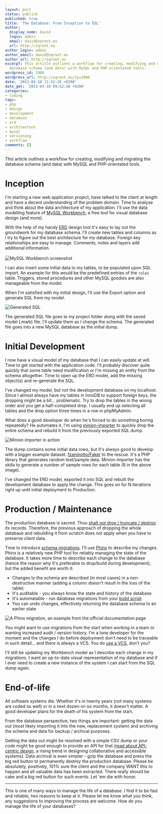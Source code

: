 ```yaml
---
layout: post
status: publish
published: true
title: 'The Database: From Inception to EOL'
author:
  display_name: David
  login: admin
  email: david@sqroot.eu
  url: http://sqroot.eu
author_login: admin
author_email: david@sqroot.eu
author_url: http://sqroot.eu
excerpt: This article outlines a workflow for creating, modifying and migrating the
  database schema (and data) with MySQL and PHP-orientated tools.
wordpress_id: 2986
wordpress_url: http://sqroot.eu/?p=2986
date: '2013-03-10 11:52:26 +0200'
date_gmt: '2013-03-10 09:52:26 +0200'
categories:
- Coding
tags:
- php
- design
- development
- database
- erd
- architecture
- mysql
- versioning
- workflow
comments: []
---
```

<p>This article outlines a workflow for creating, modifying and migrating the database schema (and data) with MySQL and PHP-orientated tools.</p>
<h1>Inception</h1>
<p>I'm starting a new web application project, have talked to the client at length and have a decent understanding of the problem domain. Time to analyse and think about the data architecture of my application. I'll use the data modelling feature of <a href="http://www.mysql.com/products/workbench/">MySQL Workbench</a>, a free tool for visual database design (and more).</p>
<p>With the help of my handy <a href="http://en.wikipedia.org/wiki/Entity%E2%80%93relationship_model">ERD</a> design tool it's easy to lay out the groundwork for my database schema. I'll create new tables and columns as I try to figure out the best architecture for my database. Foreign key relationships are easy to manage. Comments, notes and layers add additional information.<br />
<a id="more"></a><a id="more-2986"></a><br />
<img src="http://sqroot.eu/wp-content/uploads/2013/03/Selection_023.png" alt="MySQL Workbench screenshot" /></p>
<p>I can also insert some initial data to my tables, to be populated upon SQL import. An example for this would be the predefined entries of the <code>roles</code> table. Triggers, stored procedures and other MySQL goodies are also manageable from the model.</p>
<p>When I'm satisfied with my initial design, I'll use the Export option and generate SQL from my model.</p>
<p><img src="http://sqroot.eu/wp-content/uploads/2013/03/Forward-Engineer-SQL-Script_024.png" alt="Generated SQL" /></p>
<p>The generated SQL file goes to my project folder along with the saved model (.mwb) file. I'll update them as I change the schema. The generated file goes into a new MySQL database as the initial dump.</p>
<h1>Initial Development</h1>
<p>I now have a visual model of my database that I can easily update at will. Time to get started with the application code. I'll probably discover quite quickly that some table need modification or I'm missing an entity from the schema altogether. Time to open up the ERD model, add the missing object(s) and re-generate the SQL.</p>
<p>I've changed my model, but not the development database on my localhost. Since I almost always have my tables in InnoDB to support foreign keys, the dropping might be a bit... problematic. Try to drop the tables in the wrong order and you get a half-completed drop. I usually end up selecting all tables and the drop option three times in a row in phpMyAdmin.</p>
<p>What does a good developer do when he's forced to do something boring repeatedly? He automates it. I'm using <a href="https://github.com/anroots/kohana-minion-importer">minion-importer</a> to quickly drop the entire schema and rebuild it from the previously exported SQL dump.</p>
<p><img src="http://sqroot.eu/wp-content/uploads/2013/03/minion-importer.png" alt="Minion importer in action" /></p>
<p>The dump contains some initial data rows, but it's always good to develop with a bigger example dataset. <a href="https://github.com/fzaninotto/Faker">fzaninotto/Faker</a> to the rescue. It's a PHP library that generates random test/sample data. Minion-importer has the skills to generate a number of sample rows for each table (8 in the above image).</p>
<p>I've changed the ERD model, exported it into SQL and rebuilt the development database to apply the change. This goes on for N iterations right up until initial deployment to Production.</p>
<h1>Production / Maintenance</h1>
<p>The production database is sacred. Thou <a href="http://devopsreactions.tumblr.com/post/40913477597/that-moment-when-you-realize-youve-deleted-production">shalt not drop / truncate / destroy</a> its records. Therefore, the previous approach of dropping the whole database and rebuilding it from scratch does not apply when you have to preserve client data.</p>
<p>Time to introduce <a href="http://en.wikipedia.org/wiki/Schema_migration">schema migrations</a>. I'll use <a href="http://phinx.org">Phinx</a> to describe my changes. Phinx is a relatively new PHP tool for reliably managing the state of the database. It takes more time to describe each change to the database (hence the reason why it's preferable to drop/build during development), but the added benefit are worth it:</p>
<ul>
<li>Changes to the schema are described (in most cases) in a non-destructive manner (adding a column doesn't result in the loss of the table)</li>
<li>It's auditable - you always know the state and history of the database</li>
<li>It's automatable - run database migrations from your <a href="http://www.phing.info/">build script</a></li>
<li>You can undo changes, effectively returning the database schema to an earlier state</li>
</ul>
<p><img src="http://sqroot.eu/wp-content/uploads/2013/03/Writing-Migrations-—-Phinx-0.2.1-documentation.png" alt="A Phinx migration, an example from the official documentation page" /></p>
<p>You might want to use migrations from the start when working in a team or wanting increased audit / version history. I'm a lone developer for the moment and the changes I do before deployment don't need to be traceable in such detail... and there is always a VCS. You do <a href="http://devopsreactions.tumblr.com/post/36802261557/when-a-new-hire-asks-whether-he-should-use-git">use a VCS</a>, don't you?</p>
<p>I'll still be updating my Workbench model as I describe each change in my migrations. I want an up-to-date visual representation of my database and if I ever need to create a new instance of the system I can start from the SQL dump again.</p>
<h1>End-of-life</h1>
<p>All software systems die. Whether it's in twenty years (not many systems are coded so well) or in a next dozen-or-so months, it doesn't matter. A good developer plans for the death of his system from the start.</p>
<p>From the database perspective, two things are important: getting the data out (most likely importing it into the new, replacement system) and archiving the schema and data for backup / archival purposes.</p>
<p>Getting the data out might be resolved with a simple CSV dump or your code might be good enough to provide an API for that (<a href="http://waher.net/archives/1158">read about API-centric design</a>, a rising trend in designing collaborative and accessible systems). Data archival is even simpler - gzip the database and press the big red button to permanently destroy the production database. Please be absolutely, positively, 101% sure the client and the company WANT this to happen and all valuable data has been extracted. There really should be cake and a big red button for such events. Let 'em die with honor.</p>
<hr />
<p>This is one of many ways to manage the life of a database. I find it to be fast and reliable, two reasons to keep at it. Please let me know what you think, any suggestions to improving the process are welcome. How do you manage the life of your databases?</p>
